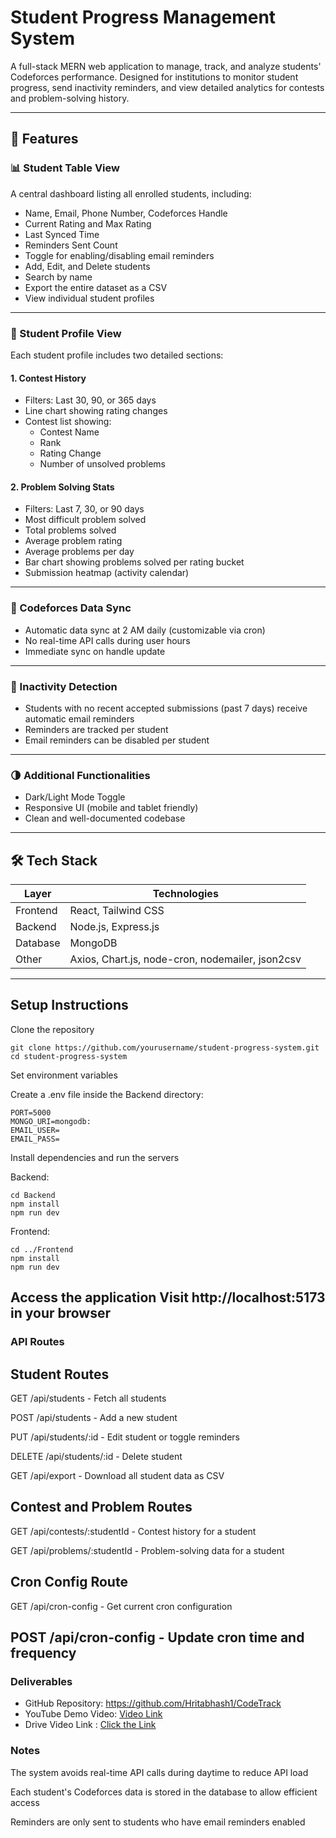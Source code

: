 # Student Progress Management System

A full-stack MERN web application to manage, track, and analyze students' Codeforces performance. Designed for institutions to monitor student progress, send inactivity reminders, and view detailed analytics for contests and problem-solving history.

---

## 🔹 Features

### 📊 Student Table View

A central dashboard listing all enrolled students, including:

- Name, Email, Phone Number, Codeforces Handle  
- Current Rating and Max Rating  
- Last Synced Time  
- Reminders Sent Count  
- Toggle for enabling/disabling email reminders  
- Add, Edit, and Delete students  
- Search by name  
- Export the entire dataset as a CSV  
- View individual student profiles  

---

### 📁 Student Profile View

Each student profile includes two detailed sections:

#### 1. Contest History

- Filters: Last 30, 90, or 365 days  
- Line chart showing rating changes  
- Contest list showing:
  - Contest Name
  - Rank
  - Rating Change
  - Number of unsolved problems  

#### 2. Problem Solving Stats

- Filters: Last 7, 30, or 90 days  
- Most difficult problem solved  
- Total problems solved  
- Average problem rating  
- Average problems per day  
- Bar chart showing problems solved per rating bucket  
- Submission heatmap (activity calendar)  

---

### 🔄 Codeforces Data Sync

- Automatic data sync at 2 AM daily (customizable via cron)  
- No real-time API calls during user hours  
- Immediate sync on handle update  

---

### 📧 Inactivity Detection

- Students with no recent accepted submissions (past 7 days) receive automatic email reminders  
- Reminders are tracked per student  
- Email reminders can be disabled per student  

---

### 🌗 Additional Functionalities

- Dark/Light Mode Toggle  
- Responsive UI (mobile and tablet friendly)  
- Clean and well-documented codebase  

---

## 🛠️ Tech Stack

| Layer     | Technologies                            |
|-----------|------------------------------------------|
| Frontend  | React, Tailwind CSS                      |
| Backend   | Node.js, Express.js                      |
| Database  | MongoDB                                  |
| Other     | Axios, Chart.js, node-cron, nodemailer, json2csv |

---

## Setup Instructions
Clone the repository

```
git clone https://github.com/yourusername/student-progress-system.git
cd student-progress-system
```
Set environment variables

Create a .env file inside the Backend directory:

```
PORT=5000
MONGO_URI=mongodb:
EMAIL_USER=
EMAIL_PASS=
```
Install dependencies and run the servers

Backend:

```
cd Backend
npm install
npm run dev
```
Frontend:

```
cd ../Frontend
npm install
npm run dev
```
Access the application
Visit http://localhost:5173 in your browser
---
### API Routes

## Student Routes
GET /api/students - Fetch all students

POST /api/students - Add a new student

PUT /api/students/:id - Edit student or toggle reminders

DELETE /api/students/:id - Delete student

GET /api/export - Download all student data as CSV

## Contest and Problem Routes
GET /api/contests/:studentId - Contest history for a student

GET /api/problems/:studentId - Problem-solving data for a student

## Cron Config Route
GET /api/cron-config - Get current cron configuration

POST /api/cron-config - Update cron time and frequency
---
### Deliverables
- GitHub Repository: https://github.com/Hritabhash1/CodeTrack
- YouTube Demo Video: [Video Link](https://www.youtube.com/watch?v=clWYOYiWp7M&)
- Drive Video Link : [Click the Link](https://drive.google.com/file/d/1ZTZRJiMbu8Z4JBtj6-yMDp8RPuiYWt4X/view?usp=sharing)

### Notes
The system avoids real-time API calls during daytime to reduce API load

Each student's Codeforces data is stored in the database to allow efficient access

Reminders are only sent to students who have email reminders enabled
